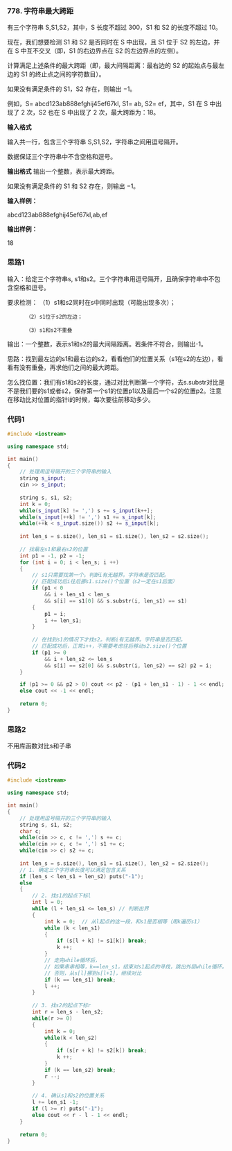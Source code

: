 ### 778. 字符串最大跨距
有三个字符串 S,S1,S2，其中，S 长度不超过 300，S1 和 S2 的长度不超过 10。

现在，我们想要检测 S1 和 S2 是否同时在 S 中出现，且 S1 位于 S2 的左边，并在 S 中互不交叉（即，S1 的右边界点在 S2 的左边界点的左侧）。

计算满足上述条件的最大跨距（即，最大间隔距离：最右边的 S2 的起始点与最左边的 S1 的终止点之间的字符数目）。

如果没有满足条件的 S1，S2 存在，则输出 −1。

例如，S= abcd123ab888efghij45ef67kl, S1= ab, S2= ef，其中，S1 在 S 中出现了 2 次，S2 也在 S 中出现了 2 次，最大跨距为：18。

**输入格式**

输入共一行，包含三个字符串 S,S1,S2，字符串之间用逗号隔开。

数据保证三个字符串中不含空格和逗号。

**输出格式**
输出一个整数，表示最大跨距。

如果没有满足条件的 S1 和 S2 存在，则输出 −1。

**输入样例：** 

abcd123ab888efghij45ef67kl,ab,ef

**输出样例：** 

18

### 思路1
输入：给定三个字符串s, s1和s2。三个字符串用逗号隔开，且确保字符串中不包含空格和逗号。

要求检测： （1）s1和s2同时在s中同时出现（可能出现多次）；

          （2）s1位于s2的左边； 
          
          （3）s1和s2不重叠
          
输出：一个整数，表示s1和s2的最大间隔距离。若条件不符合，则输出-1。


思路：找到最左边的s1和最右边的s2，看看他们的位置关系（s1在s2的左边），看看有没有重叠，再求他们之间的最大跨距。 

怎么找位置：我们有s1和s2的长度，通过对比判断第一个字符，去s.substr对比是不是我们要的s1或者s2，保存第一个s1的位置p1以及最后一个s2的位置p2。注意在移动比对位置的指针i的时候，每次要往前移动多少。 

### 代码1
```c++
#include <iostream>

using namespace std;

int main()
{
	// 处理用逗号隔开的三个字符串的输入 
	string s_input;
	cin >> s_input;
	
	string s, s1, s2;
	int k = 0;
	while(s_input[k] != ',') s += s_input[k++];
	while(s_input[++k] != ',') s1 += s_input[k];
	while(++k < s_input.size()) s2 += s_input[k];
	
	int len_s = s.size(), len_s1 = s1.size(), len_s2 = s2.size();
	
	// 找最左s1和最右s2的位置 
	int p1 = -1, p2 = -1;
	for (int i = 0; i < len_s; i ++)
	{
		// s1只需要找第一个。判断i有无越界。字符串是否匹配。
		// 匹配成功后i往后挪s1.size()个位置（s2一定在s1后面） 
		if (p1 < 0
			&& i + len_s1 < len_s
			&& s[i] == s1[0] && s.substr(i, len_s1) == s1)
		{
			p1 = i;
			i += len_s1;
		}
		
		// 在找到s1的情况下才找s2。判断i有无越界。字符串是否匹配。
		// 匹配成功后，正常i++，不需要考虑往后移动s2.size()个位置 
		if (p1 >= 0 
			&& i + len_s2 <= len_s
			&& s[i] == s2[0] && s.substr(i, len_s2) == s2) p2 = i;
	}

	if (p1 >= 0 && p2 > 0) cout << p2 - (p1 + len_s1 - 1) - 1 << endl;
	else cout << -1 << endl;
	
	return 0;
} 
```

### 思路2
不用库函数对比s和子串

### 代码2
```c++
#include <iostream>

using namespace std;

int main()
{
	// 处理用逗号隔开的三个字符串的输入 
	string s, s1, s2;
	char c;
	while(cin >> c, c != ',') s += c;
	while(cin >> c, c != ',') s1 += c;
	while(cin >> c) s2 += c;
	
	int len_s = s.size(), len_s1 = s1.size(), len_s2 = s2.size();
	// 1. 确定三个字符串长度可以满足包含关系 
	if (len_s < len_s1 + len_s2) puts("-1");
	else
	{
		// 2. 找s1的起点下标l
		int l = 0;
		while (l + len_s1 <= len_s)	// 判断出界 
		{
			int k = 0;	// 从l起点的这一段，和s1是否相等（用k遍历s1） 
			while (k < len_s1)	
			{
				if (s[l + k] != s1[k]) break;
				k ++; 
			}
			// 走完while循环后，
			// 如果串串相等，k==len_s1，结束对s1起点的寻找，跳出外层while循环。 
			// 否则，从s[l]挪到s[l+1]，继续对比  
			if (k == len_s1) break;
			l ++;
		}
		
		// 3. 找s2的起点下标r 
		int r = len_s - len_s2;
		while(r >= 0)
		{
			int k = 0;
			while(k < len_s2)
			{
				if (s[r + k] != s2[k]) break;
				k ++;
			}
			if (k == len_s2) break;   
			r --;	
		} 
		
		// 4. 确认s1和s2的位置关系
		l += len_s1 -1;
		if (l >= r) puts("-1");
		else cout << r - l - 1 << endl;
	}
	
	return 0;
}
```

